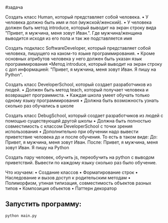 #задача

Создать класс Human, который представляет собой человека.
• У человека должно быть имя и пол (мужской/женский).
• У человека должен быть метод introduce, который выводит на экран строку вида "Привет, я мужчина, меня зовут Иван.". Где мужчина/женщина выводится исходя из его пола и так же подставляется имя

Создать подкласс SoftwareDeveloper, который представляет собой человека, пишущего на каком-то языке программирования.
• Кроме основных атрибутов человека у него должен быть указан язык программирования
•Метод introduce, который выводит на экран строку с доп информацией: "Привет, я мужчина, меня зовут Иван. Я пишу на Python".

Создать класс DeveloperSchool, который создает разработчиков из людей.
• Должен быть метод teach, который получает человека и возвращает программиста.
• Каждая школа умеет обучать только одному языку программирования
• Должна быть возможность узнать сколько раз обучались в школе

Создать класс DebugSchool, который создает разработчиков из людей с помощью существующей другой школы
• Должна быть полностью совместимость с классом DeveloperSchool с точки зрения использования
• Дополнительно при обучении надо вывести приветствие человека до и после обучения. То есть в таком виде:
До: Привет, я мужчина, меня зовут Иван.
После: Привет, я мужчина, меня зовут Иван. Я пишу на Python

Создать пару человек, обучить js, переобучить на python с выводом приветствий. Вывести по каждому языку сколько раз было обучение.

Что изучаем:
• Создание классов
• Форматирование строк
• Наследование и вызов доступ к родительским методам
• Полиморфизм, утиная типизация, совместимость объектов разных типов
• Композиция объектов
• Паттерн декоратор

## Запустить программу:

```sh
python main.py
```
